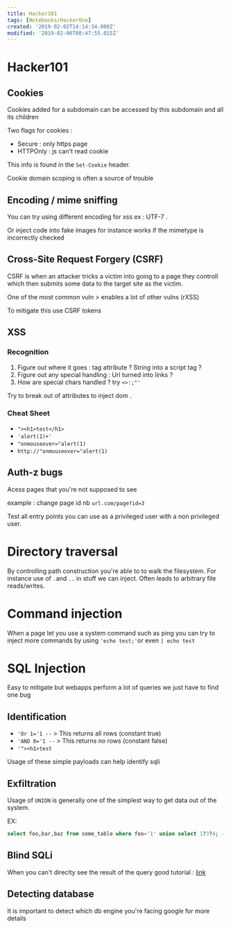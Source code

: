 ```yaml
---
title: Hacker101
tags: [Notebooks/HackerOne]
created: '2019-02-02T14:14:34.000Z'
modified: '2019-02-06T08:47:55.015Z'
---
```


# Hacker101

## Cookies
Cookies added for a subdomain can be accessed by this subdomain and all its children

Two flags for cookies :
* Secure : only https page
* HTTPOnly : js can't read cookie

This info is found in the `Set-Cookie` header.

Cookie domain scoping is often a source of trouble 

## Encoding / mime sniffing 

You can try using different encoding for xss ex : UTF-7 .

Or inject code into fake images for instance
works if the mimetype is incorrectly checked

## Cross-Site Request Forgery (CSRF)

CSRF is when an attacker tricks a victim into going to a page they controll which then submits some data to the target site as the victim.

One of the most common vuln > enables a lot of other vulns (rXSS)

To mitigate this use CSRF tokens

## XSS

### Recognition

1. Figure out where it goes : tag attribute ? String into a script tag ?
2. Figure out any special handling : Url turned into links ?
3. How are special chars handled ? try `<>:;"'` 

Try to break out of attributes to inject dom .

### Cheat Sheet

* `"><h1>test</h1>`
* `'alert(1)+'`
* `"onmouseover="alert(1)`
* `http://"onmouseover="alert(1)`

## Auth-z bugs

Acess pages that you're not supposed to see 

example : change page id nb `url.com/page?id=3` 

Test all entry points you can use as a privileged user with a non privileged user.


# Directory traversal

By controlling path construction you're able to to walk the filesystem. For instance use of  `.`and `..` in stuff we can inject. Often leads to arbitrary file reads/writes.

# Command injection

When a page let you use a system command such as ping you can try to inject more commands by using `'echo test;'`or even `| echo test`

# SQL Injection

Easy to mitigate but webapps perform a lot of queries we just have to find one bug

## Identification
* `'Or 1='1 --` > This returns all rows (constant true)
* `'AND 0='1 --`   > This returns no rows (constant false)  
* `'"><h1>test` 

Usage of these simple payloads can help identify sqli

## Exfiltration

Usage of `UNION` is generally one of the simplest way to get data out of the system.

EX:
``` sql
select foo,bar,baz from some_table where foo='1' union select 1?3?4; --';
```

## Blind SQLi

When you can't direclty see the result of the query
good tutorial : [link](https://zestedesavoir.com/tutoriels/945/les-injections-sql-le-tutoriel/les-injections-sql-en-aveugle/blind-sql-injection/)

## Detecting database

It is important to detect which db engine you're facing google for more details
